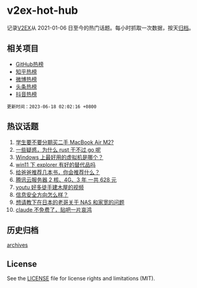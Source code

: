 # v2ex-hot-hub

 记录[V2EX](https://www.v2ex.com/)从 2021-01-06 日至今的热门话题。每小时抓取一次数据，按天[归档](archives)。
 
 ## 相关项目

- [GitHub热榜](https://github.com/it985/github-hot-hub)
- [知乎热榜](https://github.com/it985/zhihu-hot-hub)
- [微博热榜](https://github.com/it985/weibo-hot-hub)
- [头条热榜](https://github.com/it985/toutiao-hot-hub)
- [抖音热榜](https://github.com/it985/douyin-hot-hub)


 `更新时间：2023-06-18 02:02:16 +0800`

## 热议话题

1. [学生要不要分期买二手 MacBook Air M2?](https://www.v2ex.com/t/949510)
1. [一些疑惑，为什么 rust 干不过 go 呢](https://www.v2ex.com/t/949560)
1. [Windows 上最好用的虚拟机是哪个？](https://www.v2ex.com/t/949474)
1. [win11 下 explorer 有好的替代品吗](https://www.v2ex.com/t/949515)
1. [给爸爸推荐几本书，你会推荐什么？](https://www.v2ex.com/t/949446)
1. [腾讯云服务器 2 核、4G、3 年 一共 628 元](https://www.v2ex.com/t/949540)
1. [youtu 好多徒手建木屋的视频](https://www.v2ex.com/t/949541)
1. [信息安全方向怎么样？](https://www.v2ex.com/t/949584)
1. [想请教下在日本的老哥关于 NAS 和家宽的问题](https://www.v2ex.com/t/949445)
1. [claude 不免费了，贴吧一片哀鸿](https://www.v2ex.com/t/949535)

## 历史归档

[archives](archives)

## License

See the [LICENSE](LICENSE) file for license rights and limitations (MIT).
